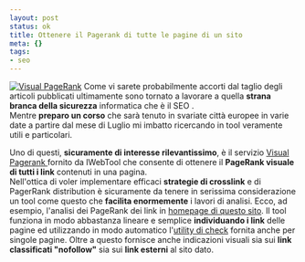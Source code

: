 ```yaml
--- 
layout: post
status: ok
title: Ottenere il Pagerank di tutte le pagine di un sito
meta: {}
tags: 
- seo
---
```

[![Visual PageRank](http://fast.mgpf.it/20060420_pagerank.thumbnail.jpg)](http://fast.mgpf.it/20060420_pagerank.jpg)
Come vi sarete probabilmente accorti dal taglio degli articoli pubblicati ultimamente sono tornato a lavorare a quella **strana branca della sicurezza** informatica che è il SEO .  
Mentre **preparo un corso** che sarà tenuto in svariate città europee in varie date a partire dal mese di Luglio mi imbatto ricercando in tool veramente utili e particolari.  
  
Uno di questi, **sicuramente di interesse rilevantissimo**, è il servizio [Visual Pagerank ](http://www.iwebtool.com/visual_pagerank) fornito da IWebTool che consente di ottenere il **PageRank visuale di tutti i link** contenuti in una pagina.  
Nell'ottica di voler implementare efficaci **strategie di crosslink** e di PagerRank distribution è sicuramente da tenere in serissima considerazione un tool come questo che **facilita enormemente** i lavori di analisi. Ecco, ad esempio, l'analisi dei PageRank dei link in [homepage di questo sito](http://www.iwebtool.com/visual/?domain=www.lastknight.com&nofw=1&ex=1).
Il tool funziona in modo abbastanza lineare e semplice **individuando i link** delle pagine ed utilizzando in modo automatico l'[utility di check](http://www.iwebtool.com/source_code/visual_pagerank#) fornita anche per singole pagine. Oltre a questo fornisce anche indicazioni visuali sia sui **link classificati "nofollow"** sia sui **link esterni** al sito dato. 

